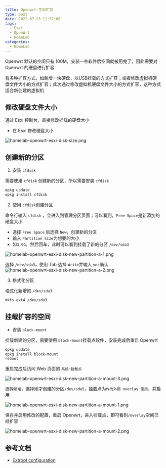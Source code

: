 ```yaml
---
title: Openwrt-空间扩容
type: post
date: 2022-07-23 11:32:08
tags:
  - Esxi
  - OpenWrt
  - HomeLab
categories:
  - HomeLab
---
```



Openwrt 默认的空间只有 100M，安装一些软件后空间就被用完了，因此需要对 Openwrt 的硬盘进行扩容

有多种扩容方式，如新增一块硬盘，以USB挂载的方式扩容；或者修改虚拟机硬盘文件大小的方式扩容；此次通过修改虚拟机硬盘文件大小的方式扩容，这种方式适合新创建的虚拟机

## 修改硬盘文件大小

通过 Esxi 控制台，直接修改挂载的硬盘大小

- 在 Esxi 修改硬盘大小

![homelab-openwrt-esxi-disk-size.png](https://img.hellowood.dev/picture/homelab-openwrt-esxi-disk-size.png)

## 创建新的分区

1. 安装 `cfdisk`

需要使用 `cfdisk` 创建新的分区，所以需要安装 `cfdisk`

```bash
opkg update
opkg install cfdisk
```

2. 使用 `cfdisk`创建分区

命令行输入 `cfdisk` ，会进入到管理分区页面；可以看到，`Free Space`是新添加的硬盘大小

- 选择 `Free Space` 后选择 `New`，创建新的分区
- 输入 `Partition Size`为想要的大小
- 如`3.9G`，然后回车，此时可以看到挂载了新的分区 `/dev/sda3`

![homelab-openwrt-esxi-disk-new-partition-a-1.png](https://img.hellowood.dev/picture/homelab-openwrt-esxi-disk-new-partition-a-1.png)

选择 `/dev/sda3`，使用 Tab 选择 `Write`并输入 `yes`确认
![homelab-openwrt-esxi-disk-new-partition-a-2.png](https://img.hellowood.dev/picture/homelab-openwrt-esxi-disk-new-partition-a-2.png)

3. 格式化分区

格式化新增的 `/dev/sda3`

```bash
mkfs.ext4 /dev/sda3
```

## 挂载扩容的空间

- 安装 `block-mount`

挂载新建的分区，需要使用 `block-mount`挂载点软件，安装完成后重启 Openwrt

```bash
opkg update
opkg install block-mount
reboot
```

重启完成后访问 Web 页面的 `系统`-`挂载点`

![homelab-openwrt-esxi-disk-new-partition-a-mount-3.png](https://img.hellowood.dev/picture/homelab-openwrt-esxi-disk-new-partition-a-mount-3.png)

选择`新增`，选择刚才创建的分区`/dev/sda5`，挂载点为`作为外部 overlay 使用`，并启用

![homelab-openwrt-esxi-disk-new-partition-a-mount-1.png](https://img.hellowood.dev/picture/homelab-openwrt-esxi-disk-new-partition-a-mount-1.png)

保存并启用修改的配置，重启 Openwrt，进入挂载点，即可看到`/overlay`空间已经扩容

![homelab-openwrt-esxi-disk-new-partition-a-mount-2.png](https://img.hellowood.dev/picture/homelab-openwrt-esxi-disk-new-partition-a-mount-2.png)

## 参考文档

- [Extroot configuration](https://openwrt.org/docs/guide-user/additional-software/extroot_configuration)
